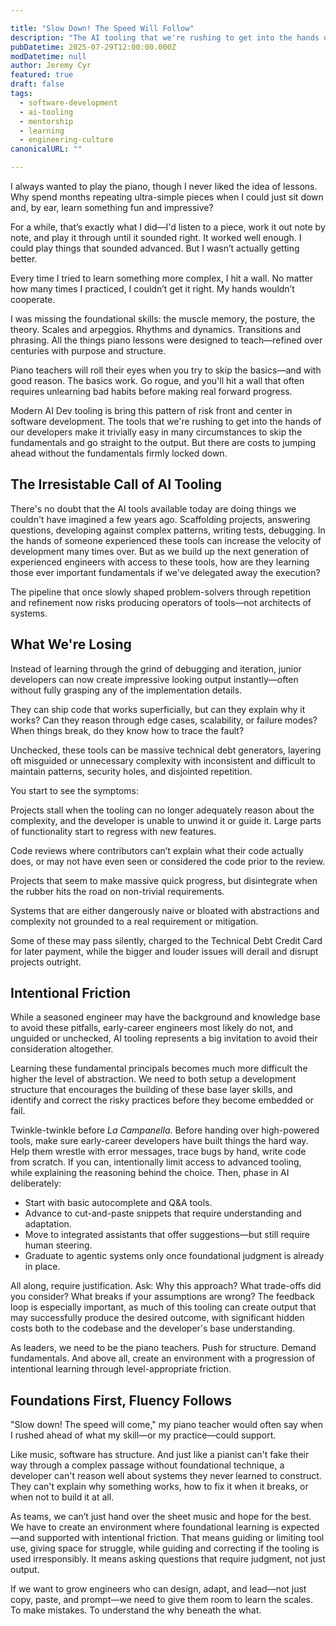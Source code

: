 ```yaml
---

title: "Slow Down! The Speed Will Follow"
description: "The AI tooling that we're rushing to get into the hands of developers risks bypassing the development of fundamentals that are more important than ever."
pubDatetime: 2025-07-29T12:00:00.000Z
modDatetime: null
author: Jeremy Cyr
featured: true
draft: false
tags:
  - software-development
  - ai-tooling
  - mentorship
  - learning
  - engineering-culture
canonicalURL: ""

---
```

I always wanted to play the piano, though I never liked the idea of lessons. Why spend months repeating ultra-simple pieces when I could just sit down and, by ear, learn something fun and impressive?

For a while, that’s exactly what I did—I'd listen to a piece, work it out note by note, and play it through until it sounded right. It worked well enough. I could play things that sounded advanced. But I wasn’t actually getting better.

Every time I tried to learn something more complex, I hit a wall. No matter how many times I practiced, I couldn’t get it right. My hands wouldn’t cooperate.

I was missing the foundational skills: the muscle memory, the posture, the theory. Scales and arpeggios. Rhythms and dynamics. Transitions and phrasing. All the things piano lessons were designed to teach—refined over centuries with purpose and structure.

Piano teachers will roll their eyes when you try to skip the basics—and with good reason. The basics work. Go rogue, and you'll hit a wall that often requires unlearning bad habits before making real forward progress.

Modern AI Dev tooling is bring this pattern of risk front and center in software development.  The tools that we're rushing to get into the hands of our developers make it trivially easy in many circumstances to skip the fundamentals and go straight to the output.  But there are costs to jumping ahead without the fundamentals firmly locked down.   

## The Irresistable Call of AI Tooling

There's no doubt that the AI tools available today are doing things we couldn't have imagined a few years ago.  Scaffolding projects, answering questions, developing against complex patterns, writing tests, debugging.  In the hands of someone experienced these tools can increase the velocity of development many times over.  But as we build up the next generation of experienced engineers with access to these tools, how are they learning those ever important fundamentals if we've delegated away the execution?

The pipeline that once slowly shaped problem-solvers through repetition and refinement now risks producing operators of tools—not architects of systems.

## What We're Losing

Instead of learning through the grind of debugging and iteration, junior developers can now create impressive looking output instantly—often without fully grasping any of the implementation details.

They can ship code that works superficially, but can they explain why it works? Can they reason through edge cases, scalability, or failure modes? When things break, do they know how to trace the fault? 

Unchecked, these tools can be massive technical debt generators, layering oft misguided or unnecessary complexity with inconsistent and difficult to maintain patterns, security holes, and disjointed repetition.

You start to see the symptoms:

Projects stall when the tooling can no longer adequately reason about the complexity, and the developer is unable to unwind it or guide it. Large parts of functionality start to regress with new features.

Code reviews where contributors can’t explain what their code actually does, or may not have even seen or considered the code prior to the review.

Projects that seem to make massive quick progress, but disintegrate when the rubber hits the road on non-trivial requirements.

Systems that are either dangerously naive or bloated with abstractions and complexity not grounded to a real requirement or mitigation. 

Some of these may pass silently, charged to the Technical Debt Credit Card for later payment, while the bigger and louder issues will derail and disrupt projects outright.

## Intentional Friction 

While a seasoned engineer may have the background and knowledge base to avoid these pitfalls, early-career engineers most likely do not, and unguided or unchecked, AI tooling represents a big invitation to avoid their consideration altogether.  

Learning these fundamental principals becomes much more difficult the higher the level of abstraction. We need to both setup a development structure that encourages the building of these base layer skills, and identify and correct the risky practices before they become embedded or fail.

Twinkle-twinkle before _La Campanella_. Before handing over high-powered tools, make sure early-career developers have built things the hard way. Help them wrestle with error messages, trace bugs by hand, write code from scratch. If you can, intentionally limit access to advanced tooling, while explaining the reasoning behind the choice.  Then, phase in AI deliberately:

* Start with basic autocomplete and Q&A tools.
* Advance to cut-and-paste snippets that require understanding and adaptation.
* Move to integrated assistants that offer suggestions—but still require human steering.
* Graduate to agentic systems only once foundational judgment is already in place.

All along, require justification. Ask: Why this approach? What trade-offs did you consider? What breaks if your assumptions are wrong?  The feedback loop is especially important, as much of this tooling can create output that may successfully produce the desired outcome, with significant hidden costs both to the codebase and the developer's base understanding.  

As leaders, we need to be the piano teachers. Push for structure. Demand fundamentals. And above all, create an environment with a progression of intentional learning through level-appropriate friction. 

## Foundations First, Fluency Follows

"Slow down! The speed will come," my piano teacher would often say when I rushed ahead of what my skill—or my practice—could support.

Like music, software has structure. And just like a pianist can't fake their way through a complex passage without foundational technique, a developer can't reason well about systems they never learned to construct. They can't explain why something works, how to fix it when it breaks, or when not to build it at all.

As teams, we can’t just hand over the sheet music and hope for the best. We have to create an environment where foundational learning is expected—and supported with intentional friction. That means guiding or limiting tool use, giving space for struggle, while guiding and correcting if the tooling is used irresponsibly. It means asking questions that require judgment, not just output. 

If we want to grow engineers who can design, adapt, and lead—not just copy, paste, and prompt—we need to give them room to learn the scales. To make mistakes. To understand the why beneath the what.